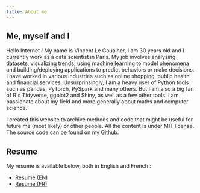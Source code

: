 ```yaml
---
title: About me
---
```


## Me, myself and I


Hello Internet ! My name is Vincent Le Goualher, I am 30 years old and I currently work as a data scientist in Paris. My job involves analysing datasets, visualizing trends, using machine learning to model phenomena and building/deploying applications to predict behaviors or make decisions. I have worked in various industries such as online shopping, public health and financial services. Unsurprinsingly, I am a heavy user of Python tools such as pandas, PyTorch, PySpark and many others. But I am also a big fan of R's Tidyverse, ggplot2 and Shiny, as well as a few other tools. I am passionate about my field and more generally about maths and computer science.  

I created this website to archive methods and code that might be useful for future me (most likely) or other people. All the content is under MIT license. The source code can be found on my [Github](https://github.com/datatrigger).

## Resume

My resume is available below, both in English and French :

* [Resume (EN)](/doc/resume_en_vincent_le_goualher.pdf)  
* [Resume (FR)](/doc/cv_fr_vincent_le_goualher.pdf)  
